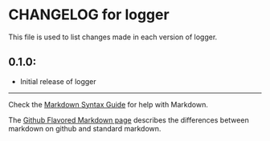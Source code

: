# CHANGELOG for logger

This file is used to list changes made in each version of logger.

## 0.1.0:

* Initial release of logger

- - -
Check the [Markdown Syntax Guide](http://daringfireball.net/projects/markdown/syntax) for help with Markdown.

The [Github Flavored Markdown page](http://github.github.com/github-flavored-markdown/) describes the differences between markdown on github and standard markdown.

